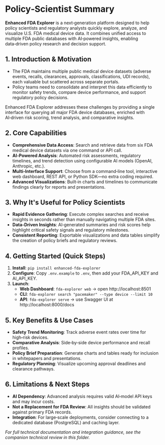 # Policy‑Scientist Summary

**Enhanced FDA Explorer** is a next‑generation platform designed to help policy scientists and regulatory analysts quickly explore, analyze, and visualize U.S. FDA medical device data. It combines unified access to multiple FDA public databases with AI‑powered insights, enabling data‑driven policy research and decision support.

## 1. Introduction & Motivation
- The FDA maintains multiple public medical device datasets (adverse events, recalls, clearances, approvals, classifications, UDI records), each valuable but scattered across separate portals.
- Policy teams need to consolidate and interpret this data efficiently to monitor safety trends, compare device performance, and support regulatory policy decisions.

Enhanced FDA Explorer addresses these challenges by providing a single interface for querying all major FDA device databases, enriched with AI‑driven risk scoring, trend analysis, and comparative insights.

## 2. Core Capabilities
- **Comprehensive Data Access**: Search and retrieve data from six FDA medical device datasets via one command or API call.
- **AI‑Powered Analysis**: Automated risk assessments, regulatory timelines, and trend detection using configurable AI models (OpenAI, Anthropic, etc.).
- **Multi‑Interface Support**: Choose from a command‑line tool, interactive web dashboard, REST API, or Python SDK—no extra coding required.
- **Advanced Visualizations**: Built‑in charts and timelines to communicate findings clearly for reports and presentations.

## 3. Why It's Useful for Policy Scientists
- **Rapid Evidence Gathering**: Execute complex searches and receive insights in seconds rather than manually navigating multiple FDA sites.
- **Data‑Driven Insights**: AI‑generated summaries and risk scores help highlight critical safety signals and regulatory milestones.
- **Consistent Reporting**: Exportable visualizations and data tables simplify the creation of policy briefs and regulatory reviews.

## 4. Getting Started (Quick Steps)
1. **Install**: `pip install enhanced-fda-explorer`
2. **Configure**: Copy `.env.example` to `.env`, then add your FDA_API_KEY and AI_API_KEY.
3. **Launch**:
   - **Web Dashboard**: `fda-explorer web` → open http://localhost:8501
   - **CLI**: `fda-explorer search "pacemaker" --type device --limit 10`
   - **API**: `fda-explorer serve` → use Swagger UI at http://localhost:8000/docs

## 5. Key Benefits & Use Cases
- **Safety Trend Monitoring**: Track adverse event rates over time for high‑risk devices.
- **Comparative Analysis**: Side‑by‑side device performance and recall profiles.
- **Policy Brief Preparation**: Generate charts and tables ready for inclusion in whitepapers and presentations.
- **Regulatory Planning**: Visualize upcoming approval deadlines and clearance pathways.

## 6. Limitations & Next Steps
- **AI Dependency**: Advanced analysis requires valid AI‑model API keys and may incur costs.
- **Not a Replacement for FDA Review**: All insights should be validated against primary FDA records.
- **Integration**: For large‑scale deployments, consider connecting to a dedicated database (PostgreSQL) and caching layer.

*For full technical documentation and integration guidance, see the companion technical review in this folder.*